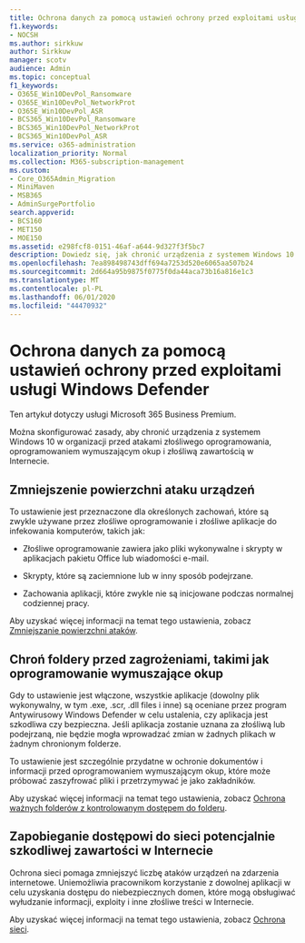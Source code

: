 ```yaml
---
title: Ochrona danych za pomocą ustawień ochrony przed exploitami usługi Windows Defender
f1.keywords:
- NOCSH
ms.author: sirkkuw
author: Sirkkuw
manager: scotv
audience: Admin
ms.topic: conceptual
f1_keywords:
- O365E_Win10DevPol_Ransomware
- O365E_Win10DevPol_NetworkProt
- O365E_Win10DevPol_ASR
- BCS365_Win10DevPol_Ransomware
- BCS365_Win10DevPol_NetworkProt
- BCS365_Win10DevPol_ASR
ms.service: o365-administration
localization_priority: Normal
ms.collection: M365-subscription-management
ms.custom:
- Core_O365Admin_Migration
- MiniMaven
- MSB365
- AdminSurgePortfolio
search.appverid:
- BCS160
- MET150
- MOE150
ms.assetid: e298fcf8-0151-46af-a644-9d327f3f5bc7
description: Dowiedz się, jak chronić urządzenia z systemem Windows 10 w organizacji przed atakami złośliwego oprogramowania, oprogramowaniem wymuszającym okup i złośliwą zawartością w Internecie.
ms.openlocfilehash: 7ea898498743dff694a7253d520e6065aa507b24
ms.sourcegitcommit: 2d664a95b9875f0775f0da44aca73b16a816e1c3
ms.translationtype: MT
ms.contentlocale: pl-PL
ms.lasthandoff: 06/01/2020
ms.locfileid: "44470932"
---
```

# <a name="protect-your-data-with-windows-defender-exploit-guard-settings"></a>Ochrona danych za pomocą ustawień ochrony przed exploitami usługi Windows Defender

Ten artykuł dotyczy usługi Microsoft 365 Business Premium.

Można skonfigurować zasady, aby chronić urządzenia z systemem Windows 10 w organizacji przed atakami złośliwego oprogramowania, oprogramowaniem wymuszającym okup i złośliwą zawartością w Internecie.
  
## <a name="reduce-the-attack-surface-of-devices"></a>Zmniejszenie powierzchni ataku urządzeń

To ustawienie jest przeznaczone dla określonych zachowań, które są zwykle używane przez złośliwe oprogramowanie i złośliwe aplikacje do infekowania komputerów, takich jak:
  
- Złośliwe oprogramowanie zawiera jako pliki wykonywalne i skrypty w aplikacjach pakietu Office lub wiadomości e-mail.
    
- Skrypty, które są zaciemnione lub w inny sposób podejrzane.
    
- Zachowania aplikacji, które zwykle nie są inicjowane podczas normalnej codziennej pracy.
    
Aby uzyskać więcej informacji na temat tego ustawienia, zobacz [Zmniejszanie powierzchni ataków](https://docs.microsoft.com/windows/security/threat-protection/microsoft-defender-atp/exploit-protection).
  
## <a name="protect-folders-from-threats-such-as-ransomware"></a>Chroń foldery przed zagrożeniami, takimi jak oprogramowanie wymuszające okup

Gdy to ustawienie jest włączone, wszystkie aplikacje (dowolny plik wykonywalny, w tym .exe, .scr, .dll files i inne) są oceniane przez program Antywirusowy Windows Defender w celu ustalenia, czy aplikacja jest szkodliwa czy bezpieczna. Jeśli aplikacja zostanie uznana za złośliwą lub podejrzaną, nie będzie mogła wprowadzać zmian w żadnych plikach w żadnym chronionym folderze.
  
To ustawienie jest szczególnie przydatne w ochronie dokumentów i informacji przed oprogramowaniem wymuszającym okup, które może próbować zaszyfrować pliki i przetrzymywać je jako zakładników.
  
Aby uzyskać więcej informacji na temat tego ustawienia, zobacz [Ochrona ważnych folderów z kontrolowanym dostępem do folderu](https://docs.microsoft.com/mem/configmgr/protect/deploy-use/create-deploy-exploit-guard-policy#bkmk_CFA).
  
## <a name="prevent-network-access-to-potentially-malicious-content-on-the-internet"></a>Zapobieganie dostępowi do sieci potencjalnie szkodliwej zawartości w Internecie

Ochrona sieci pomaga zmniejszyć liczbę ataków urządzeń na zdarzenia internetowe. Uniemożliwia pracownikom korzystanie z dowolnej aplikacji w celu uzyskania dostępu do niebezpiecznych domen, które mogą obsługiwać wyłudzanie informacji, exploity i inne złośliwe treści w Internecie.
  
Aby uzyskać więcej informacji na temat tego ustawienia, zobacz [Ochrona sieci](https://docs.microsoft.com/mem/configmgr/protect/deploy-use/create-deploy-exploit-guard-policy#bkmk_Nwp).
  

